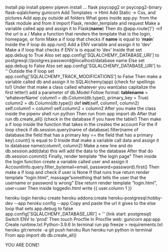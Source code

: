 Install
pip install pipenv 
pipevn install …
flask
psycopg2 or psycopg2-binary
flask-sqlalchemy
gunicorn
 Add Templates ->  Html
Add Static -> Css, and pictures
Add app.py outside all folders
What goes inside app.py:
from the flask module and from it import Flask, render_template and request
Make a variable called app and assign it to Flask(__name__)
Then do @app.route(‘/’) →if the url is a /
Make a function that renders the template that is the login, homepage, or form
Make a if loop that checks if __name__ is equal to ‘__main__’
Inside the if loop do app.run()
Add a ENV variable and assign it to ‘dev’
Make a if loop that checks if ENV is is equal to ‘dev’
Inside that set app.debug to True
Also set app.config['SQLALCHEMY_DATABASE_URI'] to postgresql://postgres:password@localhost/database name
Else set app.debug to False
Also set app.config['SQLALCHEMY_DATABASE_URI'] to ‘’
Outside the if loop set app.config['SQLALCHEMY_TRACK_MODIFICATIONS'] to False
Then make a variable called db and assign it to SQLAlchemy(app) (check for spellings to!)
Under that make a class called whatever you want(also capitalize the first letter!) add a parameter of db.Model
Follow format:
__tablename__ = ‘whateverName’
column1 = db.Column(db.type(), primary_key = True)
column2 = db.Column(db.type())
def __init__(self, column1, column2)
self.column1 = column1
self.column2 = column2
After you make the class inside the pipenv shell run python
 Then run from app import db
After that run db.create_all() (check in the database if you have the table!)
Then make a if loop inside the function that takes in the creates the account
For the if loop check if db.session.query(name of database).filter(name of database.the field that has a primary key == the field that has a primary key).count() is equal to 0
Inside that make a variable call data and assign it to database name(column1, column2)
Make a new line and do db.session.add(data) this will add the  data to the database
After that do db.session.commit()
Finally, render template “the login page”
Then inside the login function create a variable called user and assign it AccountInfo.query.filter_by(email=email, password=password).first()
 Then make a if loop and check if user is None
If that runs true return render template “login.html”, massage”something that tells the user that the username or password is wrong”
Else  return render template “login.html”, user=user
Then inside loggedin.html write {{ user.column 1 }}

heroku login
heroku create <some name>
heroku addons:create heroku-postgresql:hobby-dev --app <some name>
heroku config --app <some name>
Copy and paste the url it gives to the else loop that sets app.debug to false
    app.config['SQLALCHEMY_DATABASE_URI'] = '<link give>' (link start: postgresql)
Switch ENV to ‘prod’
Then touch Procfile
In Procfile
web: gunicorn app:app
Create runtime.txt
Python-3.9.6
In terminal run pip freeze > requirements.txt
heroku git:remote -a <name of app>
git push heroku
Run heroku run python in terminal
From app import db
db.create_all()

YOU ARE DONE!